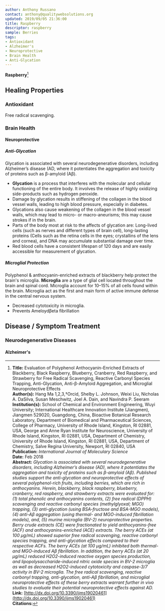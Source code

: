 ```yaml
---
author: Anthony Russano
contact: anthony@qualitywebsolutions.org
updated: 2019/09/05 21:36:00
title: Raspberry
descriptor: raspberry
sample: Berries
tags:
- Antioxidant
- Alzheimer's
- Neuroprotective
- Brain Health
- Anti-Glycation
---
```

**Raspberry**[^1]

## Healing Properties

### Antioxidant

Free radical scavenging.

### Brain Health

#### Neuroprotective

##### Anti-Glycation

Glycation is associated with several neurodegenerative disorders, including Alzheimer’s disease (AD, where it potentiates the aggregation and toxicity of proteins such as β-amyloid (Aβ).

- **Glycation** is a process that interferes with the molecular and cellular functioning of the entire body.   It involves the release of highly oxidizing side-products such as hydrogen peroxide.
- Damage by glycation results in stiffening of the collagen in the blood vessel walls, leading to high blood pressure, especially in diabetes.
- Glycations also cause weakening of the collagen in the blood vessel walls, which may lead to micro- or macro-aneurisms; this may cause strokes if in the brain.
- Parts of the body most at risk to the affects of glycation are: Long-lived cells (such as nerves and different types of brain cell), long-lasting proteins (Cells such as the retina cells in the eyes; crystallins of the lens and cornea), and DNA may accumulate substantial damage over time. 
- Red blood cells have a consistent lifespan of 120 days and are easily accessible for measurement of glycation. 

##### Microglial Protection

Polyphenol & anthocyanin-enriched extracts of blackberry help protect the brain's microglia. **Microglia** are a type of glial cell located throughout the brain and spinal cord. Microglia account for 10–15% of all cells found within the brain. Microglia act as the first and main form of active immune defense in the central nervous system.

- Decreased cytotoxicity in microglia.
- Prevents Ameloydβeta fibrillation

## Disease / Symptom Treatment

### Neurodegenerative Diseases

#### Alzheimer's

[^1]: **Title:** Evaluation of Polyphenol Anthocyanin-Enriched Extracts of Blackberry, Black Raspberry, Blueberry, Cranberry, Red Raspberry, and Strawberry for Free Radical Scavenging, Reactive Carbonyl Species Trapping, Anti-Glycation, Anti-β-Amyloid Aggregation, and Microglial Neuroprotective Effects<br>**Author(s):**  Hang Ma 1,2,3,†Orcid, Shelby L. Johnson, Weixi Liu, Nicholas A. DaSilva, Susan Meschwitz, Joel A. Dain, and Navindra P. Seeram<br>**Institution(s):** School of Chemical and Environment Engineering, Wuyi University; International Healthcare Innovation Institute (Jiangmen), Jiangmen 529020, Guangdong, China, Bioactive Botanical Research Laboratory, Department of Biomedical and Pharmaceutical Sciences, College of Pharmacy, University of Rhode Island, Kingston, RI 02881, USA, George and Anne Ryan Institute for Neuroscience, University of Rhode Island, Kingston, RI 02881, USA, Department of Chemistry, University of Rhode Island, Kingston, RI 02881, USA, Department of Chemistry, Salve Regina University, Newport, RI 02840, USA<br>**Publication:** <i>International Journal of Moleculary Science</i><br>**Date:** Feb 2018<br>**Abstract:** <i>Glycation is associated with several neurodegenerative disorders, including Alzheimer’s disease (AD), where it potentiates the aggregation and toxicity of proteins such as β-amyloid (Aβ). Published studies support the anti-glycation and neuroprotective effects of several polyphenol-rich fruits, including berries, which are rich in anthocyanins. Herein, blackberry, black raspberry, blueberry, cranberry, red raspberry, and strawberry extracts were evaluated for: (1) total phenolic and anthocyanins contents, (2) free radical (DPPH) scavenging and reactive carbonyl species (methylglyoxal; MGO) trapping, (3) anti-glycation (using BSA-fructose and BSA-MGO models), (4) anti-Aβ aggregation (using thermal- and MGO-induced fibrillation models), and, (5) murine microglia (BV-2) neuroprotective properties. Berry crude extracts (CE) were fractionated to yield anthocyanins-free (ACF) and anthocyanins-enriched (ACE) extracts. The berry ACEs (at 100 μg/mL) showed superior free radical scavenging, reactive carbonyl species trapping, and anti-glycation effects compared to their respective ACFs. The berry ACEs (at 100 μg/mL) inhibited both thermal- and MGO-induced Aβ fibrillation. In addition, the berry ACEs (at 20 μg/mL) reduced H2O2-induced reactive oxygen species production, and lipopolysaccharide-induced nitric oxide species in BV-2 microglia as well as decreased H2O2-induced cytotoxicity and caspase-3/7 activity in BV-2 microglia. The free radical scavenging, reactive carbonyl trapping, anti-glycation, anti-Aβ fibrillation, and microglial neuroprotective effects of these berry extracts warrant further in vivo studies to evaluate their potential neuroprotective effects against AD.</i><br>**Link:** [http://dx.doi.org/10.3390/ijms19020461](http://dx.doi.org/10.3390/ijms19020461)<br>**Citations:**   